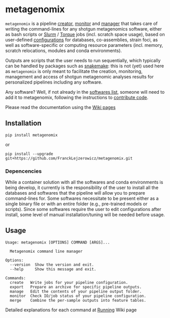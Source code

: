# metagenomix

`metagenomix` is a pipeline
[creator](https://github.com/FranckLejzerowicz/metagenomix/blob/main/metagenomix/doc/creating.md),
[monitor](https://github.com/FranckLejzerowicz/metagenomix/blob/main/metagenomix/doc/monitoring.md)
and 
[manager](https://github.com/FranckLejzerowicz/metagenomix/blob/main/metagenomix/doc/managing.md)
that takes care of writing the command-lines for any shotgun metagenomics 
software, either as bash scripts or
[Slurm](https://slurm.schedmd.com/documentation.html)
/
[Torque](http://docs.adaptivecomputing.com/torque/4-0-2/help.htm)
jobs (incl. scratch space usage), based on user-defined
[configurations](https://github.com/FranckLejzerowicz/metagenomix/wiki/Configurations)
for databases, co-assemblies, strain foci, as well as software-specific or 
computing resource parameters (incl. memory, scratch relocations, modules 
and conda environments). 

Outputs are scripts that the user needs to run sequentially, which typically 
can be handled by packages such as
[snakemake](https://snakemake.readthedocs.io/en/stable/): this is not (yet) 
used here as `metagenomix` is only meant to facilitate the creation, 
monitoring, management and access of shotgun metagenomic analyses results for 
personalized pipelines including any software.

Any software? Well, if not already in the
[softwares list](https://github.com/FranckLejzerowicz/metagenomix/wiki/Softwares),
someone will need to add it to metagenomix, following the instructions to 
[contribute code](https://github.com/FranckLejzerowicz/metagenomix/wiki/Contributing).

Please read the documentation using the [Wiki pages](https://github.com/FranckLejzerowicz/metagenomix/wiki)

## Installation

```
pip install metagenomix
```

or

```
pip install --upgrade git+https://github.com/FranckLejzerowicz/metagenomix.git
```

### Depencencies

While a container solution with all the softwares and conda environments is 
being develop, it currently is the responsibility of the user to install all 
the databases and softwares that the pipeline will allow you to prepare 
command-lines for. Some softwares necessitate to be present either as a 
single binary file or with an entire folder (e.g., pre-trained models or 
scripts). Since some softwares require the user to edit configurations 
after install, some level of manual installation/tuning will be needed 
before usage.

## Usage

```
Usage: metagenomix [OPTIONS] COMMAND [ARGS]...

  Metagenomix command line manager

Options:
  --version  Show the version and exit.
  --help     Show this message and exit.

Commands:
  create   Write jobs for your pipeline configuration.
  export   Prepare an archive for specific pipeline outputs.
  manage   Edit the contents of your pipeline output folder.
  monitor  Check IO/job status of your pipeline configuration.
  merge    Combine the per-sample outputs into feature tables.
```

Detailed explanations for each command at
[Running](https://github.com/FranckLejzerowicz/metagenomix/wiki/Running)
Wiki page

